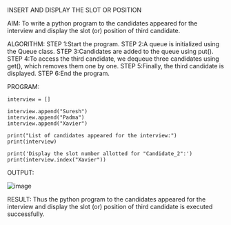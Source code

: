INSERT AND DISPLAY THE SLOT OR POSITION

AIM:
To write a python program to the candidates appeared for the interview and display the slot (or) position of third candidate.

ALGORITHM:
STEP 1:Start the program.
STEP 2:A queue is initialized using the Queue class.
STEP 3:Candidates are added to the queue using put().
STEP 4:To access the third candidate, we dequeue three candidates using get(), which removes them one by one.
STEP 5:Finally, the third candidate is displayed.
STEP 6:End the program.

PROGRAM:

```
interview = []

interview.append("Suresh")
interview.append("Padma")
interview.append("Xavier")

print("List of candidates appeared for the interview:")
print(interview)

print('Display the slot number allotted for "Candidate_2":')
print(interview.index("Xavier"))
```

OUTPUT:

![image](https://github.com/user-attachments/assets/fb040659-052a-4538-90ca-b51d45dbb548)


RESULT: 
Thus the python program to the candidates appeared for the interview and display the slot (or) position of third candidate is executed successfully.
